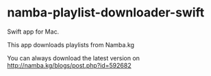 # namba-playlist-downloader-swift

Swift app for Mac.

This app downloads playlists from Namba.kg 

You can always download the latest version on http://namba.kg/blogs/post.php?id=592682

  
